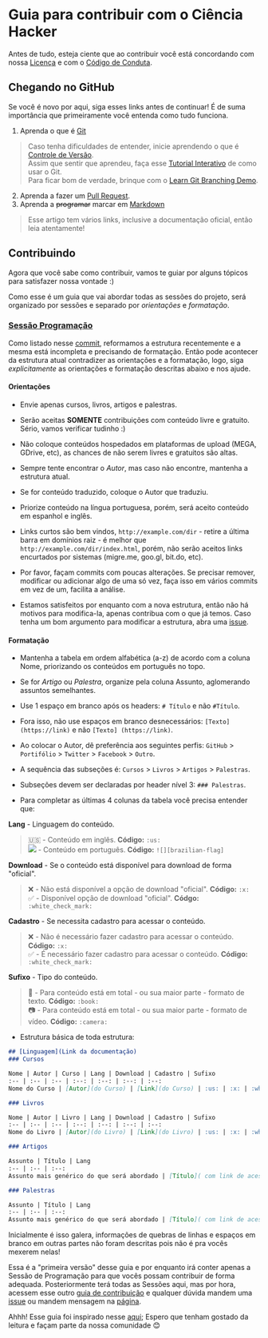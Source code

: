 # Guia para contribuir com o Ciência Hacker

Antes de tudo, esteja ciente que ao contribuir você está concordando com nossa [Licença](https://github.com/cienciahacker/Index/blob/master/LICENSE) e com o [Código de Conduta](https://github.com/cienciahacker/Index/blob/master/CODE_OF_CONDUCT.md).

## Chegando no GitHub

Se você é novo por aqui, siga esses links antes de continuar! É de suma importância que primeiramente você entenda como tudo funciona. 

1. Aprenda o que é [Git](https://git-scm.com/book/pt-br/v1)

 >Caso tenha dificuldades de entender, inicie aprendendo o que é [Controle de Versão](http://tableless.com.br/introducao-das-premissas-dos-controles-de-versao/).  
 >Assim que sentir que aprendeu, faça esse [Tutorial Interativo](https://try.github.io/levels/1/challenges/) de como usar o Git.  
 >Para ficar bom de verdade, brinque com o [Learn Git Branching Demo](http://learngitbranching.js.org/?demo).   

2. Aprenda a fazer um [Pull Request](http://blog.da2k.com.br/2015/02/04/git-e-github-do-clone-ao-pull-request/).  
3. Aprenda a ~~programar~~ marcar em [Markdown](http://blog.da2k.com.br/2015/02/08/aprenda-markdown/)  

 >Esse artigo tem vários links, inclusive a documentação oficial, então leia atentamente!

## Contribuindo

Agora que você sabe como contribuir, vamos te guiar por alguns tópicos para satisfazer nossa vontade :)

Como esse é um guia que vai abordar todas as sessões do projeto, será organizado por sessões e separado por *orientações* e *formatação*.

### [Sessão Programação](https://github.com/cienciahacker/Index/blob/master/matrix/arquivos/programa%C3%A7%C3%A3o.md)

Como listado nesse [commit](https://github.com/cienciahacker/Index/commit/4724889cd185eb9d362ab183408d97070579cab7), reformamos a estrutura recentemente e a mesma está incompleta e precisando de formatação. Então pode acontecer da estrutura atual contradizer as orientações e a formatação, logo, siga *explicitamente* as orientações e formatação descritas abaixo e nos ajude.

#### Orientações

* Envie apenas cursos, livros, artigos e palestras.

* Serão aceitas **SOMENTE** contribuições com conteúdo livre e gratuito. Sério, vamos verificar tudinho :)

* Não coloque conteúdos hospedados em plataformas de upload (MEGA, GDrive, etc), as chances de não serem livres e gratuitos são altas.

* Sempre tente encontrar o *Autor*, mas caso não encontre, mantenha a estrutura atual.  

* Se for conteúdo traduzido, coloque o Autor que traduziu. 
 
* Priorize conteúdo na língua portuguesa, porém, será aceito conteúdo em espanhol e inglês.

* Links curtos são bem vindos, `http://example.com/dir` - retire a última barra em domínios raiz - é melhor que `http://example.com/dir/index.html`, porém, não serão aceitos links encurtados por sistemas (migre.me, goo.gl, bit.do, etc). 

* Por favor, façam commits com poucas alterações. Se precisar remover, modificar ou adicionar algo de uma só vez, faça isso em vários commits em vez de um, facilita a análise.

* Estamos satisfeitos por enquanto com a nova estrutura, então não há motivos para modifica-la, apenas contribua com o que já temos. Caso tenha um bom argumento para modificar a estrutura, abra uma [issue][issue].

#### Formatação

* Mantenha a tabela em ordem alfabética (a-z) de acordo com a coluna Nome, priorizando os conteúdos em português no topo.

* Se for *Artigo* ou *Palestra*, organize pela coluna Assunto, aglomerando assuntos semelhantes. 

* Use 1 espaço em branco após os headers: `# Título` e não `#Título`.

* Fora isso, não use espaços em branco desnecessários: `[Texto](https://link)` e não `[Texto] (https://link)`.

* Ao colocar o Autor, dê preferência aos seguintes perfis: `GitHub` > `Portifólio` > `Twitter` > `Facebook` > `Outro`.

* A sequência das subseções é: `Cursos` > `Livros` > `Artigos` > `Palestras`. 

* Subseções devem ser declaradas por header nível 3: `### Palestras`.

* Para completar as últimas 4 colunas da tabela você precisa entender que: 

**Lang** - Linguagem do conteúdo.  
 >:us: - Conteúdo em inglês. **Código:** `:us:`  
 >![][brazilian-flag] - Conteúdo em português. **Código:** `![][brazilian-flag]`   
 
**Download** - Se o conteúdo está disponível para download de forma "oficial".  
 >:x: - Não está disponível a opção de download "oficial".  **Código:** `:x:`  
 >:white_check_mark: - Disponível opção de download "oficial". **Códgo:** `:white_check_mark:`  

**Cadastro** - Se necessita cadastro para acessar o conteúdo.
 >:x: - Não é necessário fazer cadastro para acessar o conteúdo. **Código:** `:x:`  
 >:white_check_mark: - É necessário fazer cadastro para acessar o conteúdo. **Código:** `:white_check_mark:`  

**Sufixo** - Tipo do conteúdo.
 >:book: - Para conteúdo está em total - ou sua maior parte - formato de texto. **Código:** `:book:`  
 >:camera: - Para conteúdo está em total - ou sua maior parte - formato de vídeo. **Código:** `:camera:`   

* Estrutura básica de toda estrutura: 
```markdown
## [Linguagem](Link da documentação)
### Cursos

Nome | Autor | Curso | Lang | Download | Cadastro | Sufixo 
:-- | :-- | :-- | :--: | :--: | :--: | :--:
Nome do Curso | [Autor](do Curso) | [Link](do Curso) | :us: | :x: | :white_check_mark: | :camera:

### Livros

Nome | Autor | Livro | Lang | Download | Cadastro | Sufixo 
:-- | :-- | :-- | :--: | :--: | :--: | :--:
Nome do Livro | [Autor](do Livro) | [Link](do Livro) | :us: | :x: | :white_check_mark: | :book:

### Artigos

Assunto | Título | Lang 
:-- | :-- | :--: 
Assunto mais genérico do que será abordado | [Título]( com link de acesso ao material) | :us:

### Palestras

Assunto | Título | Lang 
:-- | :-- | :--: 
Assunto mais genérico do que será abordado | [Título]( com link de acesso ao material) | :us:
```
Inicialmente é isso galera, informações de quebras de linhas e espaços em branco em outras partes não foram descritas pois não é pra vocês mexerem nelas!

Essa é a "primeira versão" desse guia e por enquanto irá conter apenas a Sessão de Programação para que vocês possam contribuir de forma adequada.
Posteriormente terá todas as Sessões aqui, mas por hora, acessem esse outro [guia de contribuição][guia] e qualquer dúvida mandem uma [issue][issue] ou mandem mensagem na [página][page].

Ahhh! Esse guia foi inspirado nesse [aqui](https://github.com/vhf/free-programming-books/blob/master/CONTRIBUTING.md); Espero que tenham gostado da leitura e façam parte da nossa comunidade :blush:

[brazilian-flag]: https://github.com/cienciahacker/Index/blob/master/matrix/arquivos/img/brazil_flag.png
[issue]: https://github.com/cienciahacker/Index/issues
[guia]: https://github.com/cienciahacker/Index/blob/master/cienciaHacker/arquivos/contribua.md
[page]: https://www.facebook.com/CienciaHacker
